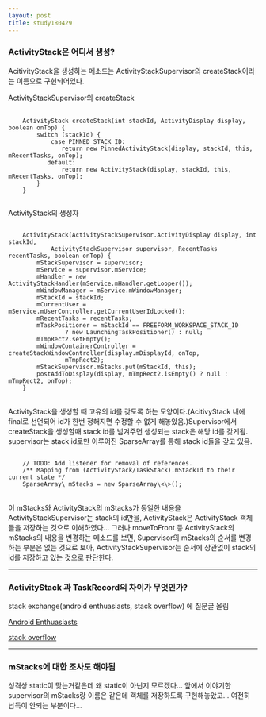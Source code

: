 ```yaml
---
layout: post
title: study180429
---
```



<h3> ActivityStack은 어디서 생성? </h3>

AcitivityStack을 생성하는 메소드는 ActivityStackSupervisor의 createStack이라는 이름으로 구현되어있다. 


ActivityStackSupervisor의 createStack
<pre>
    <code>
    ActivityStack createStack(int stackId, ActivityDisplay display, boolean onTop) { 
        switch (stackId) { 
            case PINNED_STACK_ID: 
               return new PinnedActivityStack(display, stackId, this, mRecentTasks, onTop); 
           default: 
               return new ActivityStack(display, stackId, this, mRecentTasks, onTop); 
        } 
    }
    </code>
</pre>


ActivityStack의 생성자
<pre>
<code>
    ActivityStack(ActivityStackSupervisor.ActivityDisplay display, int stackId,
            ActivityStackSupervisor supervisor, RecentTasks recentTasks, boolean onTop) {
        mStackSupervisor = supervisor;
        mService = supervisor.mService;
        mHandler = new ActivityStackHandler(mService.mHandler.getLooper());
        mWindowManager = mService.mWindowManager;
        mStackId = stackId;
        mCurrentUser = mService.mUserController.getCurrentUserIdLocked();
        mRecentTasks = recentTasks;
        mTaskPositioner = mStackId == FREEFORM_WORKSPACE_STACK_ID
                ? new LaunchingTaskPositioner() : null;
        mTmpRect2.setEmpty();
        mWindowContainerController = createStackWindowController(display.mDisplayId, onTop,
                mTmpRect2);
        mStackSupervisor.mStacks.put(mStackId, this);
        postAddToDisplay(display, mTmpRect2.isEmpty() ? null : mTmpRect2, onTop);
    }
</code>
</pre>

ActivityStack을 생성할 때 고유의 id를 갖도록 하는 모양이다.(AcitivyStack 내에 final로 선언되어 id가 한번 정해지면 수정할 수 없게 해놓았음.)Supervisor에서 createStack을 생성할때 stack id를 넘겨주면 생성되는 stack은 해당 id를 갖게됨. supervisor는 stack id로만 이루어진 SparseArray를 통해 stack id들을 갖고 있음. 
<pre>
<code>
    // TODO: Add listener for removal of references.
    /** Mapping from (ActivityStack/TaskStack).mStackId to their current state */
    SparseArray\<ActivityStack\> mStacks = new SparseArray\<\>();
</code>
</pre>
이 mStacks와 ActivityStack의 mStacks가 동일한 내용을 ActivityStackSupervisor는 stack의 id만을, ActivityStack은 ActivityStack 객체들을 저장하는 것으로 이해하였다... 그러나 moveToFront 등 ActivityStack의 mStacks의 내용을 변경하는 메소드를 보면, Supervisor의 mStacks의 순서를 변경하는 부분은 없는 것으로 보아, ActivityStackSupervisor는 순서에 상관없이 stack의 id를 저장하고 있는 것으로 판단한다.
* * *

<h3> ActivityStack 과 TaskRecord의 차이가 무엇인가? </h3>

stack exchange(android enthuasiasts, stack overflow) 에 질문글 올림

[Android Enthuasiasts](https://android.stackexchange.com/questions/195282/what-is-the-difference-between-activitystack-and-taskrecord)

[stack overflow](https://stackoverflow.com/questions/50087669/what-is-the-difference-between-activitystack-and-taskrecord)

* * *

<h3> mStacks에 대한 조사도 해야됨 </h3>

성격상 static이 맞는거같은데 왜 static이 아닌지 모르겠다... 앞에서 이야기한 supervisor의 mStacks랑 이름은 같은데 객체를 저장하도록 구현해놓았고... 여전히 납득이 안되는 부분이다...
